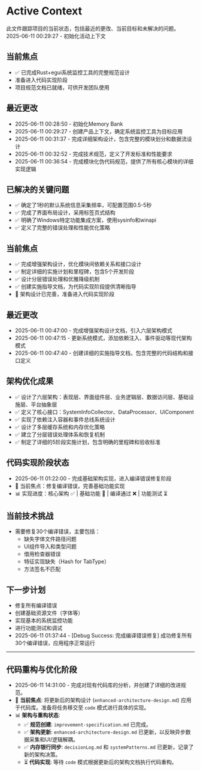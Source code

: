 # Active Context

此文件跟踪项目的当前状态，包括最近的更改、当前目标和未解决的问题。
2025-06-11 00:29:27 - 初始化活动上下文

## 当前焦点

* ✅ 已完成Rust+egui系统监控工具的完整规范设计
* 准备进入代码实现阶段
* 项目规范文档已就绪，可供开发团队使用

## 最近更改

* 2025-06-11 00:28:50 - 初始化Memory Bank
* 2025-06-11 00:29:27 - 创建产品上下文，确定系统监控工具为目标应用
* 2025-06-11 00:31:37 - 完成详细架构设计，包含完整的模块划分和数据流设计
* 2025-06-11 00:32:52 - 完成技术规范，定义了开发标准和性能要求
* 2025-06-11 00:36:54 - 完成模块化伪代码规范，提供了所有核心模块的详细实现逻辑

## 已解决的关键问题

* ✅ 确定了1秒的默认系统信息采集频率，可配置范围0.5-5秒
* ✅ 完成了界面布局设计，采用标签页式结构
* ✅ 明确了Windows特定功能集成方案，使用sysinfo和winapi
* ✅ 定义了完整的错误处理和性能优化策略
## 当前焦点

* ✅ 完成增强架构设计，优化模块间依赖关系和接口设计
* ✅ 制定详细的实施计划和里程碑，包含5个开发阶段
* ✅ 设计分层错误处理和优雅降级机制
* ✅ 创建实施指导文档，为代码实现阶段提供清晰指导
* 🎯 架构设计已完善，准备进入代码实现阶段

## 最近更改

* 2025-06-11 00:47:00 - 完成增强架构设计文档，引入六层架构模式
* 2025-06-11 00:47:15 - 更新系统模式，添加依赖注入、事件驱动等现代架构模式
* 2025-06-11 00:47:40 - 创建详细的实施指导文档，包含完整的代码结构和接口定义

## 架构优化成果

* ✅ 设计了六层架构：表现层、界面组件层、业务逻辑层、数据访问层、基础设施层、平台抽象层
* ✅ 定义了核心接口：SystemInfoCollector、DataProcessor、UiComponent
* ✅ 实现了依赖注入容器和事件总线系统设计
* ✅ 设计了多层缓存系统和内存优化策略
* ✅ 建立了分层错误处理体系和恢复机制
* ✅ 制定了详细的5阶段实施计划，包含明确的里程碑和验收标准
## 代码实现阶段状态

* 2025-06-11 01:22:00 - 完成基础架构实现，进入编译错误修复阶段
* 🎯 当前焦点：修复编译错误，完善基础功能实现
* 📊 实现进度：核心架构 ✅ | 基础功能 🔄 | 编译通过 ❌ | 功能测试 ⏳

## 当前技术挑战

* 需要修复30个编译错误，主要包括：
  - 缺失字体文件路径问题
  - UI组件导入和类型问题
  - 借用检查器错误
  - 特征实现缺失（Hash for TabType）
  - 方法签名不匹配

## 下一步计划

* 修复所有编译错误
* 创建基础资源文件（字体等）
* 实现基本的系统监控功能
* 进行功能测试和调试
* 2025-06-11 01:37:44 - [Debug Success: 完成编译错误修复] 成功修复所有30个编译错误，应用程序正常运行
---
## 代码重构与优化阶段
* 2025-06-11 14:31:00 - 完成对现有代码库的分析，并创建了详细的改进规范。
* 🎯 **当前焦点**: 将更新后的架构设计 (`enhanced-architecture-design.md`) 应用于代码库。准备将任务移交至 `code` 模式进行具体的实现。
* 📊 **架构与重构状态**:
  *   ✅ **规范创建**: `improvement-specification.md` 已完成。
  *   ✅ **架构更新**: `enhanced-architecture-design.md` 已更新，以反映异步数据采集和UI/逻辑解耦。
  *   ✅ **内存银行同步**: `decisionLog.md` 和 `systemPatterns.md` 已更新，记录了新的架构决策。
  *   ⏳ **代码实现**: 等待 `code` 模式根据更新后的架构文档执行代码重构。